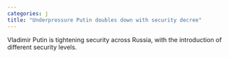```yaml
---
categories: j
title: "Underpressure Putin doubles down with security decree"
---
```

Vladimir Putin is tightening security across Russia, with the introduction of different security levels.